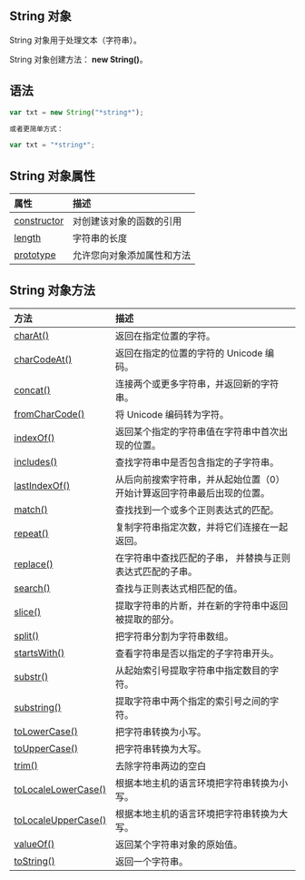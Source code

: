 ## String 对象

String 对象用于处理文本（字符串）。

String 对象创建方法： **new String()**。

## 语法

```js
var txt = new String("*string*");

或者更简单方式：

var txt = "*string*";
```

## String 对象属性

| 属性                                                         | 描述                       |
| :----------------------------------------------------------- | :------------------------- |
| [constructor](https://www.runoob.com/jsref/jsref-constructor-string.html) | 对创建该对象的函数的引用   |
| [length](https://www.runoob.com/jsref/jsref-length-string.html) | 字符串的长度               |
| [prototype](https://www.runoob.com/jsref/jsref-prototype-string.html) | 允许您向对象添加属性和方法 |

## String 对象方法

| 方法                                                         | 描述                                                         |
| :----------------------------------------------------------- | :----------------------------------------------------------- |
| [charAt()](https://www.runoob.com/jsref/jsref-charat.html)   | 返回在指定位置的字符。                                       |
| [charCodeAt()](https://www.runoob.com/jsref/jsref-charcodeat.html) | 返回在指定的位置的字符的 Unicode 编码。                      |
| [concat()](https://www.runoob.com/jsref/jsref-concat-string.html) | 连接两个或更多字符串，并返回新的字符串。                     |
| [fromCharCode()](https://www.runoob.com/jsref/jsref-fromcharcode.html) | 将 Unicode 编码转为字符。                                    |
| [indexOf()](https://www.runoob.com/jsref/jsref-indexof.html) | 返回某个指定的字符串值在字符串中首次出现的位置。             |
| [includes()](https://www.runoob.com/jsref/jsref-string-includes.html) | 查找字符串中是否包含指定的子字符串。                         |
| [lastIndexOf()](https://www.runoob.com/jsref/jsref-lastindexof.html) | 从后向前搜索字符串，并从起始位置（0）开始计算返回字符串最后出现的位置。 |
| [match()](https://www.runoob.com/jsref/jsref-match.html)     | 查找找到一个或多个正则表达式的匹配。                         |
| [repeat()](https://www.runoob.com/jsref/jsref-repeat.html)   | 复制字符串指定次数，并将它们连接在一起返回。                 |
| [replace()](https://www.runoob.com/jsref/jsref-replace.html) | 在字符串中查找匹配的子串， 并替换与正则表达式匹配的子串。    |
| [search()](https://www.runoob.com/jsref/jsref-search.html)   | 查找与正则表达式相匹配的值。                                 |
| [slice()](https://www.runoob.com/jsref/jsref-slice-string.html) | 提取字符串的片断，并在新的字符串中返回被提取的部分。         |
| [split()](https://www.runoob.com/jsref/jsref-split.html)     | 把字符串分割为字符串数组。                                   |
| [startsWith()](https://www.runoob.com/jsref/jsref-startswith.html) | 查看字符串是否以指定的子字符串开头。                         |
| [substr()](https://www.runoob.com/jsref/jsref-substr.html)   | 从起始索引号提取字符串中指定数目的字符。                     |
| [substring()](https://www.runoob.com/jsref/jsref-substring.html) | 提取字符串中两个指定的索引号之间的字符。                     |
| [toLowerCase()](https://www.runoob.com/jsref/jsref-tolowercase.html) | 把字符串转换为小写。                                         |
| [toUpperCase()](https://www.runoob.com/jsref/jsref-touppercase.html) | 把字符串转换为大写。                                         |
| [trim()](https://www.runoob.com/jsref/jsref-trim.html)       | 去除字符串两边的空白                                         |
| [toLocaleLowerCase()](https://www.runoob.com/jsref/jsref-tolocalelowercase.html) | 根据本地主机的语言环境把字符串转换为小写。                   |
| [toLocaleUpperCase()](https://www.runoob.com/jsref/jsref-tolocaleuppercase.html) | 根据本地主机的语言环境把字符串转换为大写。                   |
| [valueOf()](https://www.runoob.com/jsref/jsref-valueof-string.html) | 返回某个字符串对象的原始值。                                 |
| [toString()](https://www.runoob.com/jsref/jsref-tostring.html) | 返回一个字符串。                                             |